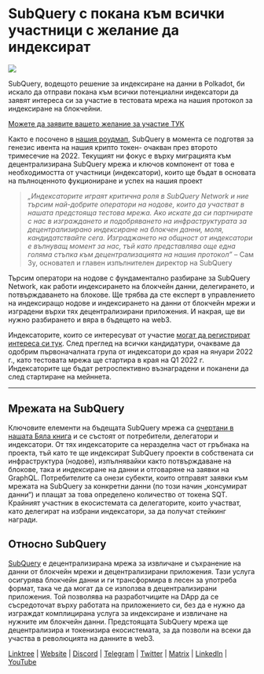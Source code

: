 # SubQuery с покана към всички участници с желание да индексират

![](https://miro.medium.com/max/1400/1*qa014uV1jHA2WTVhUadrdA.png)

SubQuery, водещото решение за индексиране на данни в Polkadot, би искало да отправи покана към всички потенциални индексатори да заявят интереса си за участие в тестовата мрежа на нашия протокол за индексиране на блокчейни.

[Можете да заявите вашето желание за участие ТУК](https://forms.gle/RyXyhb8T9Gxkwi7R9)

Както е посочено в [нашия роудмап](https://subquery.medium.com/subquery-releases-technical-roadmap-2a3a383c49b), SubQuery в момента се подготвя за генезис ивента на нашия крипто токен- очакван през второто тримесечие на 2022. Текущият ни фокус е върху миграцията към децентрализирана SubQuery мрежа и ключов компонент от това е необходимостта от участници (индексатори), които ще бъдат в основата на пълноценното фукциониране и успех на нашия проект

> _„Индексаторите играят критична роля в SubQuery Network и ние търсим най-добрите оператори на нодове, които да участват в нашата предстояща тестова мрежа. Ако искате да си партнирате с нас в изграждането и подобряването на инфраструктурата за децентрализирано индексиране на блокчен данни, моля, кандидатствайте сега. Изграджането на общност от индексатори е вълнуващ момент за нас, тъй като представлява още една голяма стъпка към децентрализацията на нашия протокол”_ – Сам Зу, основател и главен изпълнителен директор на SubQuery

Търсим оператори на нодове с фундаментално разбиране за SubQuery Network, как работи индексирането на блокчейн данни, делегирането, и потвърждаването на блокове. Ще трябва да сте експерт в управлението на индексиращо нодове и индексирането на данни от блокчейн мрежи и изградени върхи тях децентрализирани приложения. И накрая, ще ви нужно разбирането и вяра в бъдещето на web3.

Индексаторите, които се интересуват от участие [могат да регистрират интереса си тук](https://forms.gle/RyXyhb8T9Gxkwi7R9). След преглед на всички кандидатури, очакваме да одобрим първоначалната група от индексатори до края на януари 2022 г., като тестовата мрежа ще стартира в края на Q1 2022 г. Индексаторите ще бъдат ретроспективно възнаградени и поканени да след стартиране на мейннета.

---

## Мрежата на SubQuery

Ключовите елементи на  бъдещата SubQuery мрежа са [очертани в нашата Бяла книга](https://static.subquery.network/whitepaper.pdf) и се състоят от потребители, делегатори и индексатори. От тях индексаторите са неразделна част от гръбнака на проекта, тъй като те ще индексират SubQuery проекти в собствената си инфраструктура (нодове), изпълнявайки както потвърждаване на блокове, така и индексиране на данни и отговаряне на заявки на GraphQL. Потребителите са онези субекти, които отправят заявки към мрежата на SubQuery за конкретни данни (по този начин „консумират данни“) и плащат за това определено количество от токена SQT. Крайният участник в екосистемата са делегаторите, които участват, като делегират на избрани индексатори, за да получат стейкинг награди.

## Относно SubQuery

[SubQuery](https://subquery.network/) e децентрализирана мрежа за извличане и съхранение на данни от блокчейн мрежи и децентрализирани приложения. Тази услуга осигурява блокчейн данни и ги трансформира в лесен за употреба формат, така че да могат да се използва в децентрализирани приложения. Той позволява на разработчиците на DApp да се съсредоточат върху работата на приложението си, без да е нужно да изграждат комплицирана услуга за индексиране и извличане на нужните им блокчейн данни. Предстоящата SubQuery мрежа ще децентрализира и токенизира екосистемата, за да позволи на всеки да участва в революцията на данните в web3.

​​[Linktree](https://linktr.ee/subquerynetwork)  |  [Website](https://subquery.network/)  |  [Discord](https://discord.com/invite/78zg8aBSMG)  |  [Telegram](https://t.me/subquerynetwork)  |  [Twitter](https://twitter.com/subquerynetwork)  |  [Matrix](https://matrix.to/#/#subquery:matrix.org)  |  [LinkedIn](https://www.linkedin.com/company/subquery)  |  [YouTube](https://www.youtube.com/channel/UCi1a6NUUjegcLHDFLr7CqLw)
